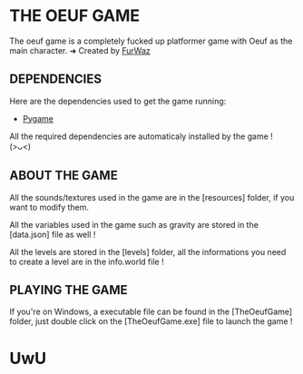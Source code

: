 # THE OEUF GAME
The oeuf game is a completely fucked up platformer game with Oeuf as the main character.
➜ Created by [FurWaz](https://furwaz.github.io)

## DEPENDENCIES
Here are the dependencies used to get the game running:
- [Pygame](https://www.pygame.org/news)

All the required dependencies are automaticaly installed by the game ! (>ᴗ<)

## ABOUT THE GAME
All the sounds/textures used in the game are in the \[resources\] folder, if you want to modify them.

All the variables used in the game such as gravity are stored in the \[data.json\] file as well !

All the levels are stored in the \[levels\] folder,
all the informations you need to create a level are in the info.world file !

## PLAYING THE GAME
If you're on Windows, a executable file can be found in the \[TheOeufGame\] folder,
just double click on the \[TheOeufGame.exe\] file to launch the game !

# UwU

